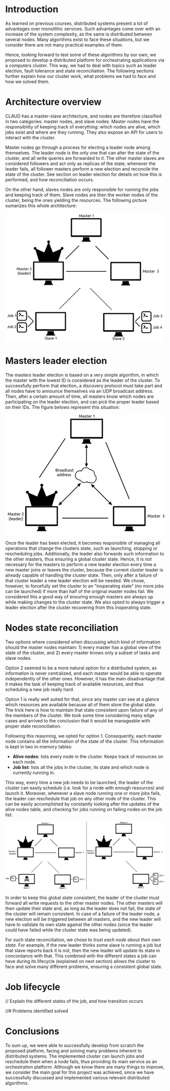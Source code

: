 # Introduction

As learned on previous courses, distributed systems present a lot of advantages
over monolithic services. Such advantages come over with an increase of the
system complexity, as the same is distributed between several nodes. Many
algorithms exist to face these situations, but we consider there are not many
practical examples of them.

Hence, looking forward to test some of these algorithms by our own, we proposed
to develop a distributed platform for orchestrating applications via a computers
cluster. This way, we had to deal with topics such as leader election, fault
tolerance and state reconciliation. The following sections further explain how
our cluster work, what problems we had to face and how we solved them.

# Architecture overview

CLAUD has a master-slave architecture, and nodes are therefore classified in two
categories: master nodes, and slave nodes. Master nodes have the responsibility
of keeping track of everything: which nodes are alive, which jobs exist and
where are they running. They also expose an API for users to interact with the
cluster. 

Master nodes go through a process for electing a leader node among themselves.
The leader node is the only one that can alter the state of the cluster, and all
write queries are forwarded to it. The other master slaves are considered
followers and act only as replicas of the state; whenever the leader fails, all
follower masters perform a new election and reconcile the state of the cluster.
See section on leader election for details on how this is performed, and how
reconciliation occurs.

On the other hand, slaves nodes are only responsible for running the jobs and 
keeping track of them. Slave nodes are then the worker nodes of the cluster,
being the ones yielding the resources. The following picture sumarizes this
whole architecture:

![](img/architecture.jpg)

# Masters leader election

The masters leader election is based on a very simple algorithm, in which the master
with the lowest ID is considered as the leader of the cluster. To successfully perform
that election, a discovery protocol must take part and all nodes have to announce
themselves via an UDP broadcast address. Then, after a certain amount of time, all
masters know which nodes are participating on the leader election, and can pick the
proper leader based on their IDs. The figure belows represent this situation:

![](img/leader_election.jpg)

Once the leader has been elected, it becomes responsible of managing all operations 
that change the clusters state, such as launching, stopping or rescheduling jobs.
Additionally, the leader also forwards such information to the other masters, thus
ensuring a global cluster state. Hence, it is _not_ necessary for the masters to
perform a new leader election every time a new master joins or leaves the cluster,
because the current cluster leader is already capable of handling the cluster state.
Then, only after a failure of that cluster leader a new leader election will be needed.
We chose, however, to forcefully set the cluster to an "inoperating state" (no more
jobs can be launched) if more than half of the original master nodes fail. We considered
this a good way of ensuring enough masters are always up while making changes to the
cluster state. We also opted to always trigger a leader election after the cluster 
recovering from this inoperating state.

# Nodes state reconciliation

Two options where considered when discussing which kind of information should
the master nodes maintain: 1) every master has a global view of the state of the
cluster, and 2) every master knows only a subset of tasks and slave nodes.

Option 2 seemed to be a more natural option for a distributed system, as
information is never centralized, and each master would be able to operate
independently of the other ones. However, it has the main disadvantage that it
makes the task of keeping track of available resources, and thus scheduling a
new job really hard.

Option 1 is really well suited for that, since any master can see at a glance
which resources are available because all of them store the global state. The
trick here is how to maintain that state consistent upon failure of any of the
members of the cluster. We took some time considering many edge cases and arrived 
to the conclusion that it would be manageable with proper state reconciliation.

Following this reasoning, we opted for option 1. Consequently, each master node
contains all the information of the state of the cluster. This information is
kept in two in-memory tables:

  - **Alive nodes**: lists every node in the cluster. Keeps track of resources 
    on each node.
  - **Job list**: lists all the jobs in the cluster, its state and which node
    is currently running in.

This way, every time a new job needs to be launched, the leader of the cluster can
easily schedule (i.e. look for a node with enough resources) and launch it. Moreover,
whenever a slave node running one or more jobs fails, the leader can reschedule that
job on any other node of the cluster. This can be easily accomplished by constantly
looking after the updates of the alive nodes table, and checking for jobs running on
failing nodes on the job list:

![](img/job_reschedule.jpg)

In order to keep this global state consistent, the leader of the cluster must forward
all write requests to the other master nodes. The other masters will then update their
state and, as long as the leader does not fail, the state of the cluster will remain
consistent. In case of a failure of the leader node, a new election will be triggered
between all masters, and the new leader will have to validate its own state against
the other nodes (since the leader could have failed while the cluster state was being
updated). 

For such state reconciliation, we chose to _trust each node about their own state_. For
example, if the new leader thinks some slave is running a job but that slave reports
back it is not, then the new leader will update its state in concordance with that. This
combined with the different states a job can have during its lifecycle (explained on
next section) allows the cluster to face and solve many different problems, ensuring a
consistent global state.

# Job lifecycle
// Explain the different states of the job, and how transition occurs

//# Problems identified solved

# Conclusions

To sum up, we were able to successfully develop from scratch the proposed
platform, facing and solving many problems inherent to distributed systems. The
implemented cluster can launch jobs and reschedule them when a node fails, thus
providing its main service as an orchestration platform. Although we know there
are many things to improve, we consider the main goal for this project was
achieved, since we have successfully discussed and implemented various relevant
distributed algorithms.
